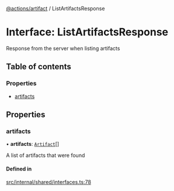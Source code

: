 [@actions/artifact](../README.md) / ListArtifactsResponse

# Interface: ListArtifactsResponse

Response from the server when listing artifacts

## Table of contents

### Properties

- [artifacts](ListArtifactsResponse.md#artifacts)

## Properties

### artifacts

• **artifacts**: [`Artifact`](Artifact.md)[]

A list of artifacts that were found

#### Defined in

[src/internal/shared/interfaces.ts:78](https://github.com/actions/toolkit/blob/207747e/packages/artifact/src/internal/shared/interfaces.ts#L78)
